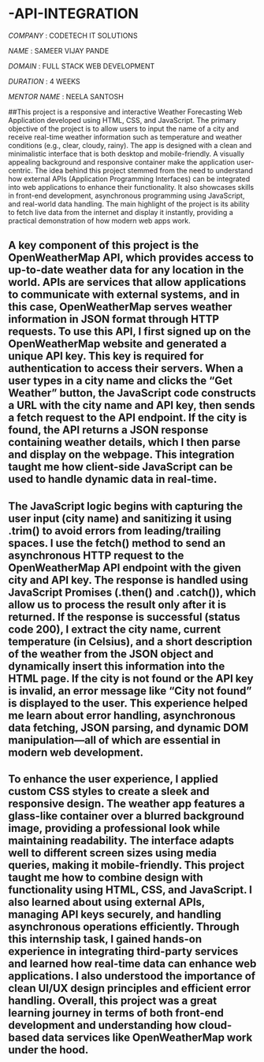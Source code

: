 # -API-INTEGRATION

*COMPANY* : CODETECH IT SOLUTIONS

*NAME* : SAMEER VIJAY PANDE

*DOMAIN* : FULL STACK WEB DEVELOPMENT

*DURATION* : 4 WEEKS

*MENTOR NAME* : NEELA SANTOSH

##This project is a responsive and interactive Weather Forecasting Web Application developed using HTML, CSS, and JavaScript. The primary objective of the project is to allow users to input the name of a city and receive real-time weather information such as temperature and weather conditions (e.g., clear, cloudy, rainy). The app is designed with a clean and minimalistic interface that is both desktop and mobile-friendly. A visually appealing background and responsive container make the application user-centric. The idea behind this project stemmed from the need to understand how external APIs (Application Programming Interfaces) can be integrated into web applications to enhance their functionality. It also showcases skills in front-end development, asynchronous programming using JavaScript, and real-world data handling. The main highlight of the project is its ability to fetch live data from the internet and display it instantly, providing a practical demonstration of how modern web apps work.

## A key component of this project is the OpenWeatherMap API, which provides access to up-to-date weather data for any location in the world. APIs are services that allow applications to communicate with external systems, and in this case, OpenWeatherMap serves weather information in JSON format through HTTP requests. To use this API, I first signed up on the OpenWeatherMap website and generated a unique API key. This key is required for authentication to access their servers. When a user types in a city name and clicks the “Get Weather” button, the JavaScript code constructs a URL with the city name and API key, then sends a fetch request to the API endpoint. If the city is found, the API returns a JSON response containing weather details, which I then parse and display on the webpage. This integration taught me how client-side JavaScript can be used to handle dynamic data in real-time.

## The JavaScript logic begins with capturing the user input (city name) and sanitizing it using .trim() to avoid errors from leading/trailing spaces. I use the fetch() method to send an asynchronous HTTP request to the OpenWeatherMap API endpoint with the given city and API key. The response is handled using JavaScript Promises (.then() and .catch()), which allow us to process the result only after it is returned. If the response is successful (status code 200), I extract the city name, current temperature (in Celsius), and a short description of the weather from the JSON object and dynamically insert this information into the HTML page. If the city is not found or the API key is invalid, an error message like “City not found” is displayed to the user. This experience helped me learn about error handling, asynchronous data fetching, JSON parsing, and dynamic DOM manipulation—all of which are essential in modern web development.

## To enhance the user experience, I applied custom CSS styles to create a sleek and responsive design. The weather app features a glass-like container over a blurred background image, providing a professional look while maintaining readability. The interface adapts well to different screen sizes using media queries, making it mobile-friendly. This project taught me how to combine design with functionality using HTML, CSS, and JavaScript. I also learned about using external APIs, managing API keys securely, and handling asynchronous operations efficiently. Through this internship task, I gained hands-on experience in integrating third-party services and learned how real-time data can enhance web applications. I also understood the importance of clean UI/UX design principles and efficient error handling. Overall, this project was a great learning journey in terms of both front-end development and understanding how cloud-based data services like OpenWeatherMap work under the hood.

